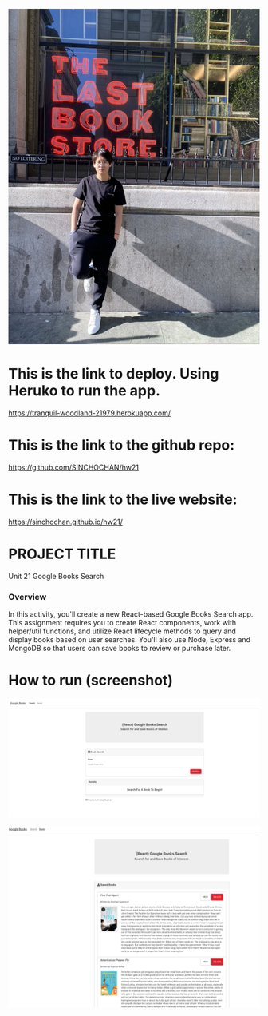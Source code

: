 ![icon](./assets/images/icon.jpeg "icon")

# This is the link to deploy. Using Heruko to run the app.

https://tranquil-woodland-21979.herokuapp.com/

# This is the link to the github repo:
https://github.com/SINCHOCHAN/hw21

# This is the link to the live website:

https://sinchochan.github.io/hw21/


# PROJECT TITLE
Unit 21 Google Books Search

### Overview

In this activity, you'll create a new React-based Google Books Search app. This assignment requires you to create React components, work with helper/util functions, and utilize React lifecycle methods to query and display books based on user searches. You'll also use Node, Express and MongoDB so that users can save books to review or purchase later.

# How to run (screenshot)

![search](./assets/images/search.png "Screenshot of search")

![saved](./assets/images/saved.png "Screenshot of saved")

